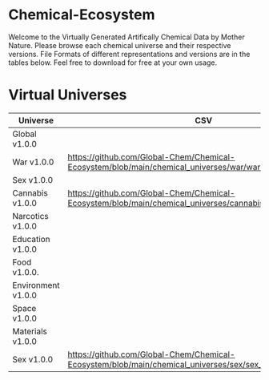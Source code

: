 # Chemical-Ecosystem

Welcome to the Virtually Generated Artifically Chemical Data by Mother Nature. Please browse each chemical universe and their respective versions. File Formats of different representations and versions are in the tables below. Feel free to download for free at your own usage.

# Virtual Universes

| Universe              | CSV  |
| --------------------- | ---- |
| Global v1.0.0         |      |
| War v1.0.0            | https://github.com/Global-Chem/Chemical-Ecosystem/blob/main/chemical_universes/war/war_v100.csv     |
| Sex v1.0.0            |      |
| Cannabis v1.0.0       | https://github.com/Global-Chem/Chemical-Ecosystem/blob/main/chemical_universes/cannabis/cannabis_v100.csv     |
| Narcotics v1.0.0      |      |
| Education v1.0.0      |      |
| Food v1.0.0.          |      |
| Environment v1.0.0    |      |
| Space v1.0.0          |      |
| Materials v1.0.0      |      |
| Sex v1.0.0            | https://github.com/Global-Chem/Chemical-Ecosystem/blob/main/chemical_universes/sex/sex_v100.csv     |
